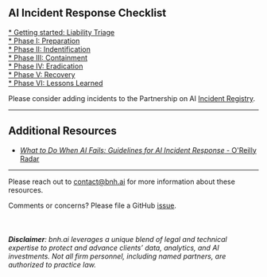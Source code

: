 ## AI Incident Response Checklist

[* Getting started: Liability Triage](bnh.ai-AI-IR-Checklist-Liability-Triage.pdf)<br>
[* Phase I: Preparation]()<br>
[* Phase II: Indentification]()<br>
[* Phase III: Containment]()<br>
[* Phase IV: Eradication]()<br>
[* Phase V: Recovery]()<br>
[* Phase VI: Lessons Learned]()<br>


Please consider adding incidents to the Partnership on AI [Incident Registry](http://aiid.partnershiponai.org/).

***

## Additional Resources

* [*What to Do When AI Fails: Guidelines for AI Incident Response* - O'Reilly Radar](https://www.oreilly.com/radar/what-to-do-when-ai-fails/)

***

Please reach out to [contact@bnh.ai](mailto:contact@bnh.ai) for more information about these resources.


Comments or concerns? Please file a GitHub [issue](https://github.com/bnh-ai/resources/issues/new).
<br>
<br>
<br>
<br>
<i><b>Disclaimer</b>: bnh.ai leverages a unique blend of legal and technical expertise to protect and advance clients’ data, analytics, and AI investments. Not all firm personnel, including named partners, are authorized to practice law.</i> 


